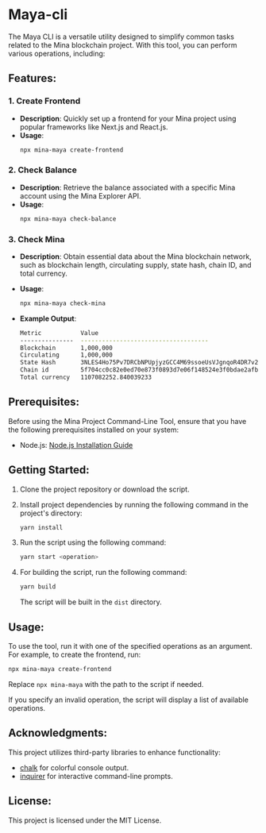 # Maya-cli

The Maya CLI is a versatile utility designed to simplify common tasks related to the Mina blockchain project. With this tool, you can perform various operations, including:

## Features:

### 1. Create Frontend

- **Description**: Quickly set up a frontend for your Mina project using popular frameworks like Next.js and React.js.
- **Usage**:
  ```bash
  npx mina-maya create-frontend
  ```

### 2. Check Balance

- **Description**: Retrieve the balance associated with a specific Mina account using the Mina Explorer API.
- **Usage**:
  ```bash
  npx mina-maya check-balance
  ```

### 3. Check Mina

- **Description**: Obtain essential data about the Mina blockchain network, such as blockchain length, circulating supply, state hash, chain ID, and total currency.
- **Usage**:

  ```bash
  npx mina-maya check-mina
  ```

- **Example Output**:

  ```bash
  Metric           Value
  ---------------  ------------------------------------
  Blockchain       1,000,000
  Circulating      1,000,000
  State Hash       3NLES4Ho75Pv7DRCbNPUpjyzGCC4M69ssoeUsVJgnqoR4DR7v2du
  Chain id         5f704cc0c82e0ed70e873f0893d7e06f148524e3f0bdae2afb02e7819a0c24d1
  Total currency   1107082252.840039233
  ```

## Prerequisites:

Before using the Mina Project Command-Line Tool, ensure that you have the following prerequisites installed on your system:

- Node.js: [Node.js Installation Guide](https://nodejs.org/)

## Getting Started:

1. Clone the project repository or download the script.

2. Install project dependencies by running the following command in the project's directory:

   ```bash
   yarn install
   ```

3. Run the script using the following command:

   ```bash
   yarn start <operation>
   ```

4. For building the script, run the following command:

   ```bash
   yarn build
   ```

   The script will be built in the `dist` directory.

## Usage:

To use the tool, run it with one of the specified operations as an argument. For example, to create the frontend, run:

```bash
npx mina-maya create-frontend
```

Replace `npx mina-maya` with the path to the script if needed.

If you specify an invalid operation, the script will display a list of available operations.

## Acknowledgments:

This project utilizes third-party libraries to enhance functionality:

- [chalk](https://www.npmjs.com/package/chalk) for colorful console output.
- [inquirer](https://www.npmjs.com/package/inquirer) for interactive command-line prompts.

## License:

This project is licensed under the MIT License.
